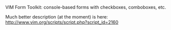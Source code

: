 VIM Form Toolkit: console-based forms with checkboxes, comboboxes, etc.

Much better description (at the moment) is here: http://www.vim.org/scripts/script.php?script_id=2160